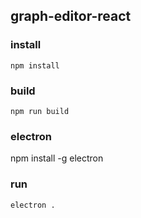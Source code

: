 ## graph-editor-react

### install
`npm install`

### build
`npm run build`

### electron
npm install -g electron

### run
`electron .`
